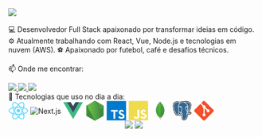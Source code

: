 <img src="https://readme-typing-svg.herokuapp.com?color=F7DF1E&lines=Olá%2C+sou+Matheus+Benini!;Desenvolvedor+Full+Stack;React%2C+Vue%2C+Node.js+e+AWS" />

💻 Desenvolvedor Full Stack apaixonado por transformar ideias em código.
⚙️ Atualmente trabalhando com React, Vue, Node.js e tecnologias em nuvem (AWS).
⚽ Apaixonado por futebol, café e desafios técnicos.

📫 Onde me encontrar:
<div align="left"> <a href="mailto:matheubenini@gmail.com"> <img src="https://img.shields.io/badge/Gmail-D14836?style=for-the-badge&logo=gmail&logoColor=white" /> </a> <a href="https://www.linkedin.com/in/mbenini99/" target="_blank"> <img src="https://img.shields.io/badge/-LinkedIn-0077B5?style=for-the-badge&logo=linkedin&logoColor=white" /> </a> <a href="https://github.com/MatheusBeniniF" target="_blank"> <img src="https://img.shields.io/badge/GitHub-100000?style=for-the-badge&logo=github&logoColor=white" /> </a> </div>
🚀 Tecnologias que uso no dia a dia:
<div style="display: inline_block"> <img align="center" alt="React" height="40" src="https://raw.githubusercontent.com/devicons/devicon/master/icons/react/react-original.svg"> <img align="center" alt="Next.js" height="40" src="https://cdn.jsdelivr.net/gh/devicons/devicon/icons/nextjs/nextjs-original.svg"> <img align="center" alt="Vue" height="40" src="https://raw.githubusercontent.com/devicons/devicon/master/icons/vuejs/vuejs-original.svg"> <img align="center" alt="Node.js" height="40" src="https://raw.githubusercontent.com/devicons/devicon/master/icons/nodejs/nodejs-original.svg"> <img align="center" alt="TypeScript" height="40" src="https://raw.githubusercontent.com/devicons/devicon/master/icons/typescript/typescript-original.svg"> <img align="center" alt="JavaScript" height="40" src="https://raw.githubusercontent.com/devicons/devicon/master/icons/javascript/javascript-plain.svg"> <img align="center" alt="MongoDB" height="40" src="https://raw.githubusercontent.com/devicons/devicon/master/icons/mongodb/mongodb-original.svg"> <img align="center" alt="PostgreSQL" height="40" src="https://raw.githubusercontent.com/devicons/devicon/master/icons/postgresql/postgresql-original.svg"> <img align="center" alt="Git" height="40" src="https://raw.githubusercontent.com/devicons/devicon/master/icons/git/git-original.svg"> </div>

<div align="center"> <img height="160em" src="https://github-readme-stats.vercel.app/api?username=MatheusBeniniF&show_icons=true&theme=github_dark&include_all_commits=true&count_private=true"/> <img height="160em" src="https://github-readme-stats.vercel.app/api/top-langs/?username=MatheusBeniniF&layout=compact&langs_count=7&theme=github_dark"/> </div>

